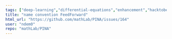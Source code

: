 ```yaml
---
tags: ["deep-learning","differential-equations","enhancement","hacktoberfest","lightining","machine-learning","modeling","neural-network","ode","pde","physics-informed","physics-informed-neural-networks","pinn","python","pytorch","v0.1"]
title: "name convention FeedForward"
html_url: "https://github.com/mathLab/PINA/issues/164"
user: "ndem0"
repo: "mathLab/PINA"
---
```


